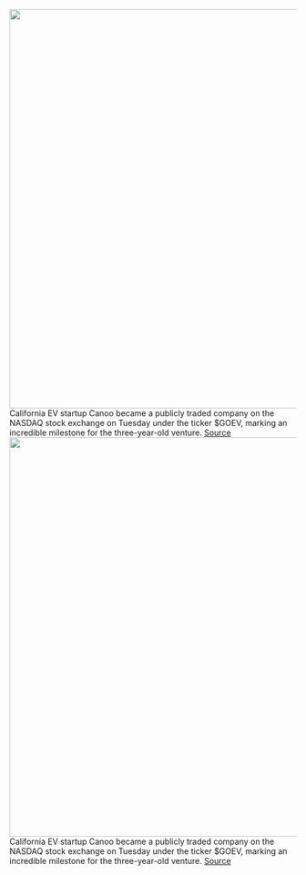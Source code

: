 <img src='https://cdn.vox-cdn.com/thumbor/aoE8Hv_oWVpw02Suwcxcjuof_s0=/0x0:1920x1080/1200x800/filters:focal(807x387:1113x693)/cdn.vox-cdn.com/uploads/chorus_image/image/68574374/xpeng.0.jpg' width='700px' /><br/>
California EV startup Canoo became a publicly traded company on the NASDAQ stock exchange on Tuesday under the ticker $GOEV, marking an incredible milestone for the three-year-old venture.
<a href='https://www.theverge.com/2020/12/23/22194330/ev-startups-tesla-success-2020-electric-vehicles-spac-public'> Source <a/><img src='https://cdn.vox-cdn.com/thumbor/aoE8Hv_oWVpw02Suwcxcjuof_s0=/0x0:1920x1080/1200x800/filters:focal(807x387:1113x693)/cdn.vox-cdn.com/uploads/chorus_image/image/68574374/xpeng.0.jpg' width='700px' /><br/>
California EV startup Canoo became a publicly traded company on the NASDAQ stock exchange on Tuesday under the ticker $GOEV, marking an incredible milestone for the three-year-old venture.
<a href='https://www.theverge.com/2020/12/23/22194330/ev-startups-tesla-success-2020-electric-vehicles-spac-public'> Source <a/>
